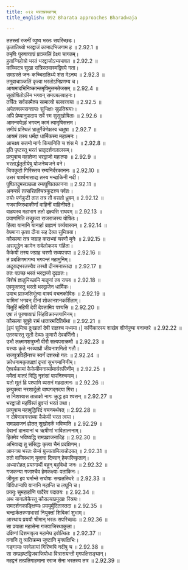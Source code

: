 ```yaml
---
title: ०९२ भरतप्रस्थानम्
title_english: 092 Bharata approaches Bharadwaja

---
```

<div class="audioEmbed"  caption="श्रीराम-हरिसीताराममूर्ति-घनपाठिभ्यां वचनम्" src="https://archive.org/download/Ramayana-recitation-Sriram-harisItArAmamUrti-Ghanapaati-v2/Kanda_2/Kanda_2_AYK-092-Bharatha_Prasthanam.mp3"></div>

ततस्तां रजनीं व्युष्य भरतः सपरिच्छदः।  
कृतातिथ्यो भरद्वाजं कामादभिजगाम ह ॥ 2.92.1 ॥   
तमृषिः पुरुषव्याघ्रं प्राञ्जलिं प्रेक्ष्य चागतम्।  
हुताग्निहोत्रो भरतं भरद्वाजोऽभ्यभाषत ॥ 2.92.2 ॥   
कच्चिदत्र सुखा रात्रिस्तवास्मद्विषये गता।  
समग्रस्ते जनः कच्चिदातिथ्ये शंस मेऽनघ ॥ 2.92.3 ॥   
तमुवाचाञ्जलिं कृत्वा भरतोऽभिप्रणम्य च।  
आश्रमादभिनिष्क्रान्तमृषिमुत्तमतेजसम् ॥ 2.92.4 ॥   
सुखोषितोऽस्मि भगवन् समग्रबलवाहनः।  
तर्पितः सर्वकामैश्च सामात्यो बलवत्त्वया ॥ 2.92.5 ॥   
अपेतक्लमसन्तापाः सुभिक्षाः सुप्रतिश्रयाः।  
अपि प्रेष्यानुपादाय सर्वे स्म सुसुखोषिताः ॥ 2.92.6 ॥   
आमन्त्रयेऽहं भगवन् कामं त्वामृषिसत्तम।  
समीपं प्रस्थितं भ्रातुर्मैत्रेणेक्षस्व चक्षुषा ॥ 2.92.7 ॥   
आश्रमं तस्य धर्मज्ञ धार्मिकस्य महात्मनः।  
आचक्ष्व कतमो मार्गः कियानिति च शंस मे ॥ 2.92.8 ॥   
इति पृष्टस्तु भरतं भ्रातृदर्शनलालसम्।  
प्रत्युवाच महातेजा भरद्वाजो महातपाः ॥ 2.92.9 ॥   
भरतार्द्धतृतीयेषु योजनेष्वजने वने।  
चित्रकूटो गिरिस्तत्र रम्यनिर्दरकाननः ॥ 2.92.10 ॥   
उत्तरं पार्श्वमासाद्य तस्य मन्दाकिनी नदी।  
पुष्पितद्रुमसञ्छन्ना रम्यपुष्पितकानना ॥ 2.92.11 ॥   
अनन्तरं तत्सरितश्चित्रकूटश्च पर्वतः।  
तयोः पर्णकुटी तात तत्र तौ वसतो ध्रुवम् ॥ 2.92.12 ॥   
गजवाजिरथाकीर्णां वाहिनीं वाहिनीपते।  
वाहयस्व महाभाग ततो द्रक्ष्यसि राघवम् ॥ 2.92.13 ॥   
प्रयाणमिति तच्छ्रुत्वा राजराजस्य योषितः।  
हित्वा यानानि यानार्हा ब्राह्मणं पर्य्यवारयन् ॥ 2.92.14 ॥   
वेपमाना कृशा दीना सह देव्या सुमित्रया।  
कौसल्या तत्र जग्राह कराभ्यां चरणौ मुनेः ॥ 2.92.15 ॥   
असमृद्धेन कामेन सर्वलोकस्य गर्हिता।  
कैकेयी तस्य जग्राह चरणौ सव्यपत्रपा ॥ 2.92.16 ॥   
तं प्रदक्षिणमागम्य भगवन्तं महामुनिम्।  
अदूराद्भरतस्यैव तस्थौ दीनमनास्तदा ॥ 2.92.17 ॥   
ततः पप्रच्छ भरतं भरद्वाजो दृढव्रतः।  
विशेषं ज्ञातुमिच्छामि मातॄणां तव राघव ॥ 2.92.18 ॥   
एवमुक्तस्तु भरतो भरद्वाजेन धार्मिकः।  
उवाच प्राञ्जलिर्भूत्वा वाक्यं वचनकोविदः ॥ 2.92.19 ॥   
यामिमां भगवन् दीनां शोकानशनकर्शिताम्।  
पितुर्हि महिषीं देवीं देवतामिव पश्यसि ॥ 2.92.20 ॥   
एषा तं पुरुषव्याघ्रं सिंहविक्रान्तगामिनम्।  
कौसल्या सुषुवे रामं धातारमदितिर्यथा ॥ 2.92.21 ॥   
[इयं सुमित्रा दुःखार्ता देवी राज्ञश्च मध्यमा।] कर्णिकारस्य शाखेव शीर्णपुष्पा वनान्तरे ॥ 2.92.22 ॥   
एतस्यास्तु सुतौ देव्याः कुमारौ देववर्णिनौ।  
उभौ लक्ष्मणशत्रुघ्नौ वीरौ सत्यपराक्रमौ ॥ 2.92.23 ॥   
यस्याः कृते नरव्याघ्रौ जीवनाशमितो गतौ।  
राजपुत्रविहीनश्च स्वर्गं दशरथो गतः ॥ 2.92.24 ॥   
क्रोधनामकृतप्रज्ञां दृप्तां सुभगमानिनीम्।  
ऐश्वर्यकामां कैकेयीमनार्य्यामार्यरूपिणीम् ॥ 2.92.25 ॥   
ममैतां मातरं विद्धि नृशंसां पापनिश्चयाम्।  
यतो मूलं हि पश्यामि व्यसनं महदात्मनः ॥ 2.92.26 ॥   
इत्युक्त्वा नरशार्दूलो बाष्पगद्गदया गिरा।  
स निशश्वास ताम्राक्षो नागः क्रुद्ध इव श्वसन् ॥ 2.92.27 ॥   
भरद्वाजो महर्षिस्तं ब्रुवन्तं भरतं तथा।  
प्रत्युवाच महाबुद्धिरिदं वचनमर्थवत् ॥ 2.92.28 ॥   
न दोषेणावगन्तव्या कैकेयी भरत त्वया।  
रामप्रव्राजनं ह्येतत् सुखोदर्कं भविष्यति ॥ 2.92.29 ॥   
देवानां दानवानां च ऋषीणां भावितात्मनाम्।  
हितमेव भविष्यद्धि रामप्रव्राजनादिह ॥ 2.92.30 ॥   
अभिवाद्य तु संसिद्धः कृत्वा चैनं प्रदक्षिणम्।  
आमन्त्र्य भरतः सेन्यं युज्यतामित्यचोदयत् ॥ 2.92.31 ॥   
ततो वाजिरथान् युक्त्वा दिव्यान् हेमपरिष्कृतान्।  
अध्यारोहत् प्रयाणार्थी बहून् बहुविधो जनः ॥ 2.92.32 ॥   
गजकन्या गजाश्चैव हेमकक्ष्याः पताकिनः।  
जीमूता इव घर्मान्ते सघोषाः सम्प्रतस्थिरे ॥ 2.92.33 ॥   
विविधान्यपि यानानि महान्ति च लघूनि च।  
प्रययुः सुमहार्हाणि पादैरेव पदातयः ॥ 2.92.34 ॥   
अथ यानप्रवेकैस्तु कौसल्याप्रमुखाः स्त्रियः।  
रामदर्शनकाङ्क्षिण्यः प्रययुर्मुदितास्तदा ॥ 2.92.35 ॥   
चन्द्रार्कतरुणाभासां नियुक्तां शिबिकां शुभाम्।  
आस्थाय प्रययौ श्रीमान् भरतः सपरिच्छदः ॥ 2.92.36 ॥   
सा प्रयाता महासेना गजवाजिरथाकुला।  
दक्षिणां दिशमावृत्य महामेघ इवोत्थितः ॥ 2.92.37 ॥   
वनानि तु व्यतिक्रम्य जुष्टानि मृगपक्षिभिः।  
गङ्गायाः परवेलायां गिरिष्वपि नदीषु च ॥ 2.92.38 ॥   
सा सम्प्रहृष्टद्विजवाजियोधा वित्रासयन्ती मृगपक्षिसङ्घान्।  
महद्वनं तत्प्रतिगाहमाना रराज सेना भरतस्य तत्र ॥ 2.92.39 ॥   